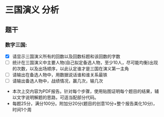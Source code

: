 # 三国演义 分析
## 题干
### 数字三国:
- [x] 请显示三国演义所有的回数以及回数标题和该回数的字数
- [ ] 统计在三国演义中主要人物(自己拟定备选人物，至少10人，尽可能均衡)出现的次数，以及出场顺序，以此认定谁才是三国在演义第一主角
- [ ] 请输出在备选人物中，用数据说话谁和谁关系最铁
- [ ] 请输出备选人物中，战绩情况，赢几次，输几次
- 本次上交内容为PDF报告。针对每个步骤，使用贴图证明每个题目的结果，辅以文字说明解题的思路，可适当配部分代码。
- 每题25分，满分100分。附加分20分(题目的创意10分+整个报告美化10分)，时间1个周